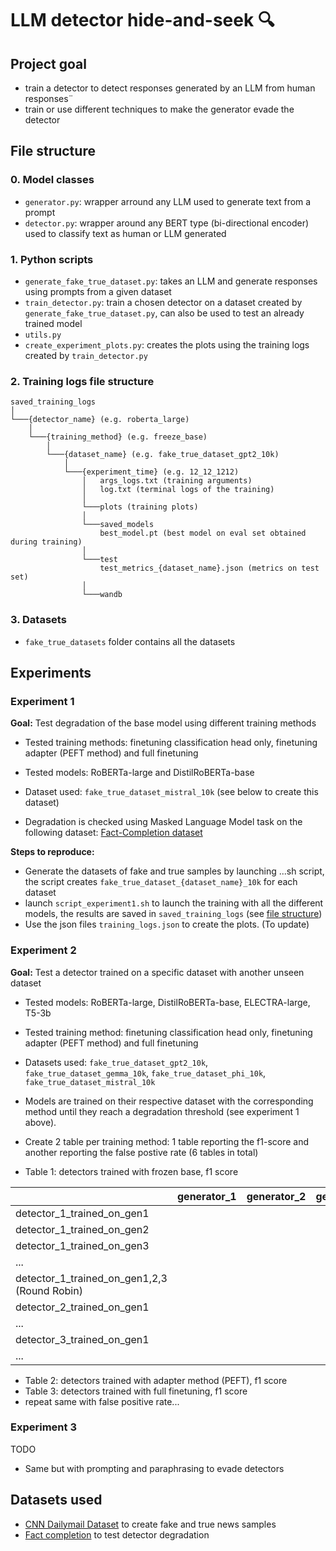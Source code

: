 # LLM detector hide-and-seek :mag:



## Project goal
- train a detector to detect responses generated by an LLM from human responses¨
- train or use different techniques to make the generator evade the detector


## File structure
<a name="file_structure"></a>

### 0. Model classes
- `generator.py`: wrapper arround any LLM used to generate text from a prompt
- `detector.py`: wrapper around any BERT type (bi-directional encoder) used to classify text as human or LLM generated

### 1. Python scripts
- `generate_fake_true_dataset.py`: takes an LLM and generate responses using prompts from a given dataset
- `train_detector.py`: train a chosen detector on a dataset created by `generate_fake_true_dataset.py`, can also be used to test an already trained model
- `utils.py`
- `create_experiment_plots.py`: creates the plots using the training logs created by `train_detector.py`

### 2. Training logs file structure

```
saved_training_logs  
│
└───{detector_name} (e.g. roberta_large)
    │
    └───{training_method} (e.g. freeze_base)
        │ 
        └───{dataset_name} (e.g. fake_true_dataset_gpt2_10k)
            │  
            └───{experiment_time} (e.g. 12_12_1212)
                │   args_logs.txt (training arguments)
                │   log.txt (terminal logs of the training)
                │ 
                └───plots (training plots)
                │
                └───saved_models 
                    best_model.pt (best model on eval set obtained during training)
                │ 
                └───test
                    test_metrics_{dataset_name}.json (metrics on test set)
                │ 
                └───wandb

```

### 3. Datasets
- `fake_true_datasets` folder contains all the datasets 

## Experiments

### Experiment 1
**Goal:** Test degradation of the base model using different training methods
- Tested training methods: finetuning classification head only, finetuning adapter (PEFT method) and full finetuning
- Tested models: RoBERTa-large and DistilRoBERTa-base
- Dataset used: `fake_true_dataset_mistral_10k` (see below to create this dataset)

- Degradation is checked using Masked Language Model task on the following dataset: [Fact-Completion dataset](https://huggingface.co/datasets/Polyglot-or-Not/Fact-Completion?row=0)


**Steps to reproduce:**
- Generate the datasets of fake and true samples by launching ...sh script, the script creates `fake_true_dataset_{dataset_name}_10k` for each dataset
- launch `script_experiment1.sh` to launch the training with all the different models, the results are saved in `saved_training_logs` (see [file structure](#file-structure))
- Use the json files `training_logs.json` to create the plots. (To update)


### Experiment 2
**Goal:** Test a detector trained on a specific dataset with another unseen dataset
- Tested models: RoBERTa-large, DistilRoBERTa-base, ELECTRA-large, T5-3b
- Tested training method: finetuning classification head only, finetuning adapter (PEFT method) and full finetuning
- Datasets used: `fake_true_dataset_gpt2_10k`, `fake_true_dataset_gemma_10k`, `fake_true_dataset_phi_10k`, `fake_true_dataset_mistral_10k`

- Models are trained on their respective dataset with the corresponding method until they reach a degradation threshold (see experiment 1 above).
- Create 2 table per training method: 1 table reporting the f1-score and another reporting the false postive rate (6 tables in total)

- Table 1: detectors trained with frozen base, f1 score
                                            
|                                              | generator_1 | generator_2 | generator_3 | ... | generator_1_FT_chat | 
|----------------------------------------------|-------------|-------------|-------------|-----|---------------------|
| detector_1_trained_on_gen1                   |             |             |             |     |                     |  
| detector_1_trained_on_gen2                   |             |             |             |     |                     |  
| detector_1_trained_on_gen3                   |             |             |             |     |                     |  
| ...                                          |             |             |             |     |                     |  
| detector_1_trained_on_gen1,2,3 (Round Robin) |             |             |             |     |                     |  
| detector_2_trained_on_gen1                   |             |             |             |     |                     | 
| ...                                          |             |             |             |     |                     | 
| detector_3_trained_on_gen1                   |             |             |             |     |                     | 
| ...                                          |             |             |             |     |                     | 




- Table 2: detectors trained with adapter method (PEFT), f1 score
- Table 3: detectors trained with full finetuning, f1 score
- repeat same with false positive rate...
                                        


### Experiment 3 
TODO

- Same but with prompting and paraphrasing to evade detectors 


## Datasets used

- [CNN Dailymail Dataset](https://huggingface.co/datasets/cnn_dailymail?row=31) to create fake and true news samples
- [Fact completion](https://huggingface.co/datasets/Polyglot-or-Not/Fact-Completion?row=0) to test detector degradation